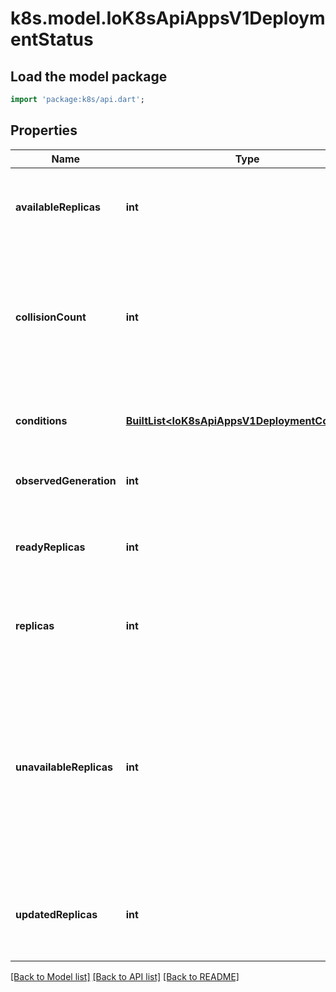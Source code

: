 # k8s.model.IoK8sApiAppsV1DeploymentStatus

## Load the model package
```dart
import 'package:k8s/api.dart';
```

## Properties
Name | Type | Description | Notes
------------ | ------------- | ------------- | -------------
**availableReplicas** | **int** | Total number of available pods (ready for at least minReadySeconds) targeted by this deployment. | [optional] 
**collisionCount** | **int** | Count of hash collisions for the Deployment. The Deployment controller uses this field as a collision avoidance mechanism when it needs to create the name for the newest ReplicaSet. | [optional] 
**conditions** | [**BuiltList&lt;IoK8sApiAppsV1DeploymentCondition&gt;**](IoK8sApiAppsV1DeploymentCondition.md) | Represents the latest available observations of a deployment's current state. | [optional] 
**observedGeneration** | **int** | The generation observed by the deployment controller. | [optional] 
**readyReplicas** | **int** | readyReplicas is the number of pods targeted by this Deployment with a Ready Condition. | [optional] 
**replicas** | **int** | Total number of non-terminated pods targeted by this deployment (their labels match the selector). | [optional] 
**unavailableReplicas** | **int** | Total number of unavailable pods targeted by this deployment. This is the total number of pods that are still required for the deployment to have 100% available capacity. They may either be pods that are running but not yet available or pods that still have not been created. | [optional] 
**updatedReplicas** | **int** | Total number of non-terminated pods targeted by this deployment that have the desired template spec. | [optional] 

[[Back to Model list]](../README.md#documentation-for-models) [[Back to API list]](../README.md#documentation-for-api-endpoints) [[Back to README]](../README.md)


